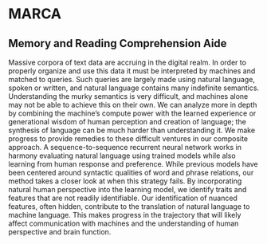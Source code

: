 # MARCA
## Memory and Reading Comprehension Aide  
Massive corpora of text data are accruing in the digital realm. In order to properly organize and use this data it must be interpreted by machines and matched to queries. Such queries are largely made using natural language, spoken or written, and natural language contains many indefinite semantics. Understanding the murky semantics is very difficult, and machines alone may not be able to achieve this on their own. We can analyze more in depth by combining the machine’s compute power with the learned experience or generational wisdom of human perception and creation of language; the synthesis of language can be much harder than understanding it. We make progress to provide remedies to these difficult ventures in our composite approach. A sequence-to-sequence recurrent neural network works in harmony evaluating natural language using trained models while also learning from human response and preference. While previous models have been centered around syntactic qualities of word and phrase relations, our method takes a closer look at when this strategy fails. By incorporating natural human perspective into the learning model, we identify traits and features that are not readily identifiable. Our identification of nuanced features, often hidden, contribute to the translation of natural language to machine language. This makes progress in the trajectory that will likely affect communication with machines and the understanding of human perspective and brain function.
